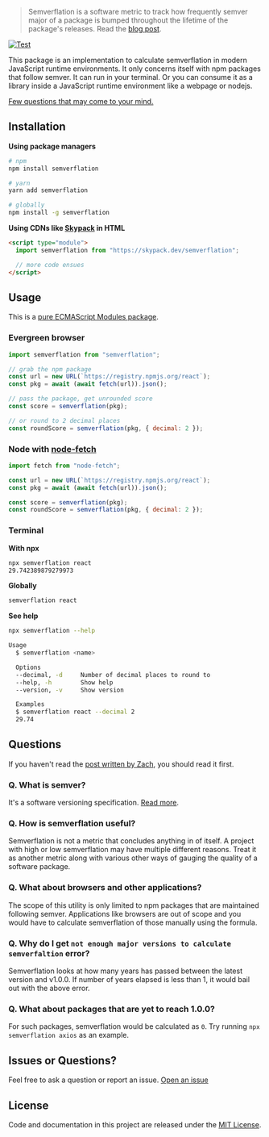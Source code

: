 > Semverflation is a software metric to track how frequently semver major of a package is bumped throughout the lifetime of the package's releases. Read the [blog post](https://www.zachleat.com/web/semverflation/).

[![Test](https://github.com/detj/semverflation/actions/workflows/test.yml/badge.svg)](https://github.com/detj/semverflation/actions/workflows/test.yml)

This package is an implementation to calculate semverflation in modern JavaScript runtime environments. It only concerns itself with npm packages that follow semver. It can run in your terminal. Or you can consume it as a library inside a JavaScript runtime environment like a webpage or nodejs.

[Few questions that may come to your mind.](#questions)

## Installation

**Using package managers**

```sh
# npm
npm install semverflation

# yarn
yarn add semverflation

# globally
npm install -g semverflation
```

**Using CDNs like [Skypack](https://skypack.dev) in HTML**

```html
<script type="module">
  import semverflation from "https://skypack.dev/semverflation";

  // more code ensues
</script>
```

## Usage

This is a [pure ECMAScript Modules package](https://gist.github.com/sindresorhus/a39789f98801d908bbc7ff3ecc99d99c).

### Evergreen browser

```js
import semverflation from "semverflation";

// grab the npm package
const url = new URL(`https://registry.npmjs.org/react`);
const pkg = await (await fetch(url)).json();

// pass the package, get unrounded score
const score = semverflation(pkg);

// or round to 2 decimal places
const roundScore = semverflation(pkg, { decimal: 2 });
```

### Node with [node-fetch](https://github.com/node-fetch/node-fetch)

```js
import fetch from "node-fetch";

const url = new URL(`https://registry.npmjs.org/react`);
const pkg = await (await fetch(url)).json();

const score = semverflation(pkg);
const roundScore = semverflation(pkg, { decimal: 2 });
```

### Terminal

**With npx**

```sh
npx semverflation react
29.742389879279973
```

**Globally**

```sh
semverflation react
```

**See help**

```sh
npx semverflation --help

Usage
  $ semverflation <name>

  Options
  --decimal, -d     Number of decimal places to round to
  --help, -h        Show help
  --version, -v     Show version

  Examples
  $ semverflation react --decimal 2
  29.74
```

## Questions

If you haven't read the [post written by Zach](https://www.zachleat.com/web/semverflation/), you should read it first.

### Q. What is semver?

It's a software versioning specification. [Read more](https://semver.org/).

### Q. How is semverflation useful?

Semverflation is not a metric that concludes anything in of itself. A project with high or low semverflation may have multiple different reasons. Treat it as another metric along with various other ways of gauging the quality of a software package.

### Q. What about browsers and other applications?

The scope of this utility is only limited to npm packages that are maintained following semver. Applications like browsers are out of scope and you would have to calculate semverflation of those manually using the formula.

### Q. Why do I get `not enough major versions to calculate semverfaltion` error?

Semverflation looks at how many years has passed between the latest version and v1.0.0. If number of years elapsed is less than 1, it would bail out with the above error.

### Q. What about packages that are yet to reach 1.0.0?

For such packages, semverflation would be calculated as `0`. Try running `npx semverflation axios` as an example.

## Issues or Questions?

Feel free to ask a question or report an issue. [Open an issue](https://github.com/detj/semverflation/issues/new)

## License

Code and documentation in this project are released under the [MIT License](LICENSE).
